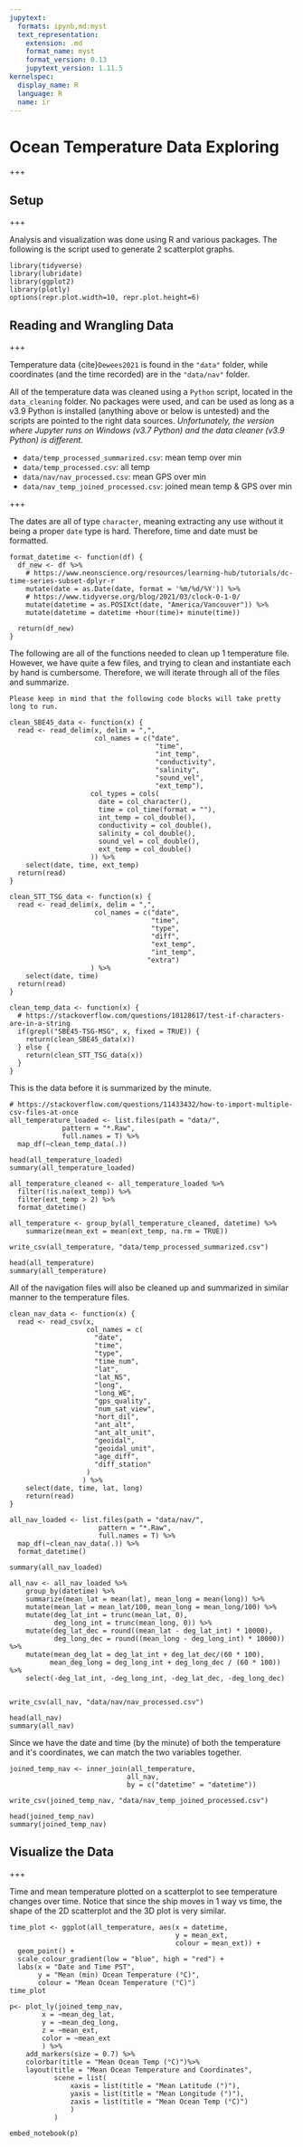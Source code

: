 ```yaml
---
jupytext:
  formats: ipynb,md:myst
  text_representation:
    extension: .md
    format_name: myst
    format_version: 0.13
    jupytext_version: 1.11.5
kernelspec:
  display_name: R
  language: R
  name: ir
---
```


# Ocean Temperature Data Exploring

+++

## Setup

+++

Analysis and visualization was done using R and various packages. The following is the script used to generate 2 scatterplot graphs.

```{code-cell} r
library(tidyverse)
library(lubridate) 
library(ggplot2)
library(plotly)
options(repr.plot.width=10, repr.plot.height=6)
```

## Reading and Wrangling Data

+++

Temperature data {cite}`Dewees2021` is found in the `"data"` folder, while coordinates (and the time recorded) are in the `"data/nav"` folder.

All of the temperature data was cleaned using a `Python` script, located in the `data_cleaning` folder. No packages were used, and can be used as long as a v3.9 Python is installed (anything above or below is untested) and the scripts are pointed to the right data sources. *Unfortunately, the version where Jupyter runs on Windows (v3.7 Python) and the data cleaner (v3.9 Python) is different.*

- `data/temp_processed_summarized.csv`: mean temp over min
- `data/temp_processed.csv`: all temp
- `data/nav/nav_processed.csv`: mean GPS over min
- `data/nav_temp_joined_processed.csv`: joined mean temp & GPS over min

+++

The dates are all of type `character`, meaning extracting any use without it being a proper `date` type is hard. Therefore, time and date must be formatted.

```{code-cell} r
format_datetime <- function(df) {
  df_new <- df %>%
    # https://www.neonscience.org/resources/learning-hub/tutorials/dc-time-series-subset-dplyr-r
    mutate(date = as.Date(date, format = '%m/%d/%Y')) %>%
    # https://www.tidyverse.org/blog/2021/03/clock-0-1-0/
    mutate(datetime = as.POSIXct(date, "America/Vancouver")) %>%
    mutate(datetime = datetime +hour(time)+ minute(time))
  
  return(df_new)
}
```

The following are all of the functions needed to clean up 1 temperature file. However, we have quite a few files, and trying to clean and instantiate each by hand is cumbersome. Therefore, we will iterate through all of the files and summarize.

```{attention}
Please keep in mind that the following code blocks will take pretty long to run.
```

```{code-cell} r
clean_SBE45_data <- function(x) {
  read <- read_delim(x, delim = ",", 
                     col_names = c("date", 
                                    "time", 
                                    "int_temp", 
                                    "conductivity",
                                    "salinity",
                                    "sound_vel",
                                    "ext_temp"),
                    col_types = cols(
                      date = col_character(),
                      time = col_time(format = ""),
                      int_temp = col_double(),
                      conductivity = col_double(),
                      salinity = col_double(),
                      sound_vel = col_double(),
                      ext_temp = col_double()
                    )) %>%
    select(date, time, ext_temp)
  return(read)
}
```

```{code-cell} r
clean_STT_TSG_data <- function(x) {
  read <- read_delim(x, delim = ",",
                     col_names = c("date",
                                   "time",
                                   "type",
                                   "diff",
                                   "ext_temp",
                                   "int_temp",
                                  "extra")
                    ) %>%
    select(date, time)    
  return(read)
}
```

```{code-cell} r
clean_temp_data <- function(x) {
  # https://stackoverflow.com/questions/10128617/test-if-characters-are-in-a-string
  if(grepl("SBE45-TSG-MSG", x, fixed = TRUE)) {
    return(clean_SBE45_data(x))
  } else {
    return(clean_STT_TSG_data(x))
  }
}
```

This is the data before it is summarized by the minute.

```{code-cell} r
# https://stackoverflow.com/questions/11433432/how-to-import-multiple-csv-files-at-once
all_temperature_loaded <- list.files(path = "data/",
             pattern = "*.Raw",
             full.names = T) %>%
  map_df(~clean_temp_data(.))
```

```{code-cell} r
head(all_temperature_loaded)
summary(all_temperature_loaded)
```

```{code-cell} r
all_temperature_cleaned <- all_temperature_loaded %>%
  filter(!is.na(ext_temp)) %>%
  filter(ext_temp > 2) %>%
  format_datetime()

all_temperature <- group_by(all_temperature_cleaned, datetime) %>%
    summarize(mean_ext = mean(ext_temp, na.rm = TRUE))

write_csv(all_temperature, "data/temp_processed_summarized.csv")
```

```{code-cell} r
head(all_temperature)
summary(all_temperature)
```

All of the navigation files will also be cleaned up and summarized in similar manner to the temperature files.

```{code-cell} r
clean_nav_data <- function(x) {
  read <- read_csv(x, 
                   col_names = c(
                     "date",
                     "time",
                     "type",
                     "time_num",
                     "lat",
                     "lat_NS",
                     "long",
                     "long_WE",
                     "gps_quality",
                     "num_sat_view",
                     "hort_dil",
                     "ant_alt",
                     "ant_alt_unit",
                     "geoidal",
                     "geoidal_unit",
                     "age_diff",
                     "diff_station"
                   )
                  ) %>%
    select(date, time, lat, long)
    return(read)
}
```

```{code-cell} r
all_nav_loaded <- list.files(path = "data/nav/",
                      pattern = "*.Raw",
                      full.names = T) %>%
  map_df(~clean_nav_data(.)) %>%
  format_datetime()
```

```{code-cell} r
summary(all_nav_loaded)
```

```{code-cell} r
all_nav <- all_nav_loaded %>%
    group_by(datetime) %>%
    summarize(mean_lat = mean(lat), mean_long = mean(long)) %>%
    mutate(mean_lat = mean_lat/100, mean_long = mean_long/100) %>%
    mutate(deg_lat_int = trunc(mean_lat, 0),
           deg_long_int = trunc(mean_long, 0)) %>%
    mutate(deg_lat_dec = round((mean_lat - deg_lat_int) * 10000),
           deg_long_dec = round((mean_long - deg_long_int) * 10000)) %>%
    mutate(mean_deg_lat = deg_lat_int + deg_lat_dec/(60 * 100),
          mean_deg_long = deg_long_int + deg_long_dec / (60 * 100)) %>%
    select(-deg_lat_int, -deg_long_int, -deg_lat_dec, -deg_long_dec)


write_csv(all_nav, "data/nav/nav_processed.csv")
```

```{code-cell} r
head(all_nav)
summary(all_nav)
```

Since we have the date and time (by the minute) of both the temperature and it's coordinates, we can match the two variables together.

```{code-cell} r
joined_temp_nav <- inner_join(all_temperature, 
                             all_nav,
                             by = c("datetime" = "datetime"))

write_csv(joined_temp_nav, "data/nav_temp_joined_processed.csv")
```

```{code-cell} r
head(joined_temp_nav)
summary(joined_temp_nav)
```

## Visualize the Data

+++

Time and mean temperature plotted on a scatterplot to see temperature changes over time. Notice that since the ship moves in 1 way vs time, the shape of the 2D scatterplot and the 3D plot is very similar.

```{code-cell} r
time_plot <- ggplot(all_temperature, aes(x = datetime, 
                                         y = mean_ext, 
                                         colour = mean_ext)) +
  geom_point() +
  scale_colour_gradient(low = "blue", high = "red") +
  labs(x = "Date and Time PST", 
       y = "Mean (min) Ocean Temperature (°C)",
       colour = "Mean Ocean Temperature (°C)")
time_plot
```

```{code-cell} r
p<- plot_ly(joined_temp_nav, 
        x = ~mean_deg_lat, 
        y = ~mean_deg_long,
        z = ~mean_ext,  
        color = ~mean_ext
        ) %>%
    add_markers(size = 0.7) %>% 
    colorbar(title = "Mean Ocean Temp (°C)")%>%
    layout(title = "Mean Ocean Temperature and Coordinates",
           scene = list(
               xaxis = list(title = "Mean Latitude (°)"),
               yaxis = list(title = "Mean Longitude (°)"),
               zaxis = list(title = "Mean Ocean Temp (°C)")
               )
           )
```

```{code-cell} r
embed_notebook(p)
```
